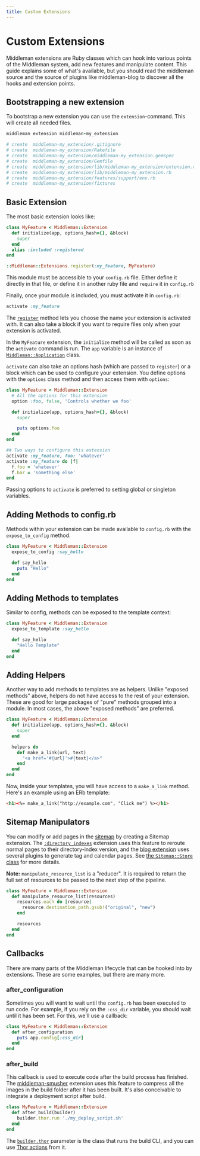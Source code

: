 ```yaml
---
title: Custom Extensions
---
```


# Custom Extensions

Middleman extensions are Ruby classes which can hook into various points of the Middleman system, add new features and manipulate content. This guide explains some of what's available, but you should read the middleman source and the source of plugins like middleman-blog to discover all the hooks and extension points.

## Bootstrapping a new extension

To bootstrap a new extension you can use the `extension`-command. This will create all needed files.

```ruby
middleman extension middleman-my_extension

# create  middleman-my_extension/.gitignore
# create  middleman-my_extension/Rakefile
# create  middleman-my_extension/middleman-my_extension.gemspec
# create  middleman-my_extension/Gemfile
# create  middleman-my_extension/lib/middleman-my_extension/extension.rb
# create  middleman-my_extension/lib/middleman-my_extension.rb
# create  middleman-my_extension/features/support/env.rb
# create  middleman-my_extension/fixtures
```

## Basic Extension

The most basic extension looks like:

``` ruby
class MyFeature < Middleman::Extension
  def initialize(app, options_hash={}, &block)
    super
  end
  alias :included :registered
end

::Middleman::Extensions.register(:my_feature, MyFeature)
```

This module must be accessible to your `config.rb` file. Either define it directly in that file, or define it in another ruby file and `require` it in `config.rb`

Finally, once your module is included, you must activate it in `config.rb`:

``` ruby
activate :my_feature
```

The [`register`](http://rubydoc.info/gems/middleman-core/Middleman/Extensions#register-class_method) method lets you choose the name your extension is activated with. It can also take a block if you want to require files only when your extension is activated.

In the `MyFeature` extension, the `initialize` method will be called as soon as the `activate` command is run. The `app` variable is an instance of 
[`Middleman::Application`](http://rubydoc.info/gems/middleman-core/Middleman/Application) class.

`activate` can also take an options hash (which are passed to `register`) or a block which can be used to configure your extension. You define options with the `options` class method and then access them with `options`:

``` ruby
class MyFeature < Middleman::Extension
  # All the options for this extension
  option :foo, false, 'Controls whether we foo'

  def initialize(app, options_hash={}, &block)
    super

    puts options.foo
  end
end

## Two ways to configure this extension
activate :my_feature, foo: 'whatever'
activate :my_feature do |f|
  f.foo = 'whatever'
  f.bar = 'something else'
end
```

Passing options to `activate` is preferred to setting global or singleton variables.

## Adding Methods to config.rb

Methods within your extension can be made available to `config.rb` with the `expose_to_config` method.

``` ruby
class MyFeature < Middleman::Extension
  expose_to_config :say_hello

  def say_hello
    puts "Hello"
  end
end
```

## Adding Methods to templates

Similar to config, methods can be exposed to the template context:

``` ruby
class MyFeature < Middleman::Extension
  expose_to_template :say_hello

  def say_hello
    "Hello Template"
  end
end
```

## Adding Helpers

Another way to add methods to templates are as helpers. Unlike "exposed methods" above, helpers do not have access to the rest of your extension. These are good for large packages of "pure" methods grouped into a module. In most cases, the above "exposed methods" are preferred.

``` ruby
class MyFeature < Middleman::Extension
  def initialize(app, options_hash={}, &block)
    super
  end

  helpers do
    def make_a_link(url, text)
      "<a href='#{url}'>#{text}</a>"
    end
  end
end
```

Now, inside your templates, you will have access to a `make_a_link` method. Here's an example using an ERb template:

``` html
<h1><%= make_a_link("http://example.com", "Click me") %></h1>
```

## Sitemap Manipulators

You can modify or add pages in the [sitemap](/advanced/sitemap/) by creating a Sitemap extension. The [`:directory_indexes`](/basics/pretty-urls/) extension uses this feature to reroute normal pages to their directory-index version, and the [blog extension](/basics/blogging/) uses several plugins to generate tag and calendar pages. See [the `Sitemap::Store` class](http://rubydoc.info/gems/middleman-core/Middleman/Sitemap/Store#register_resource_list_manipulator-instance_method) for more details.

**Note:** `manipulate_resource_list` is a "reducer". It is required to return the full set of resources to be passed to the next step of the pipeline.

``` ruby
class MyFeature < Middleman::Extension
  def manipulate_resource_list(resources)
    resources.each do |resource|
      resource.destination_path.gsub!("original", "new")
    end

    resources
  end
end
```

## Callbacks

There are many parts of the Middleman lifecycle that can be hooked into by extensions. These are some examples, but there are many more.

### after_configuration

Sometimes you will want to wait until the `config.rb` has been executed to run code. For example, if you rely on the `:css_dir` variable, you should wait until it has been set. For this, we'll use a callback:

``` ruby
class MyFeature < Middleman::Extension
  def after_configuration
    puts app.config[:css_dir]
  end
end
```

### after_build

This callback is used to execute code after the build process has finished. The [middleman-smusher](https://github.com/middleman/middleman-smusher) extension uses this feature to compress all the images in the build folder after it has been built. It's also conceivable to integrate a deployment script after build.

``` ruby
class MyFeature < Middleman::Extension
  def after_build(builder)
    builder.thor.run './my_deploy_script.sh'
  end
end
```

The [`builder.thor`](http://rubydoc.info/gems/middleman-core/Middleman/Cli/Build) parameter is the class that runs the build CLI, and you can use [Thor actions](http://rubydoc.info/github/wycats/thor/master/Thor/Actions) from it.
